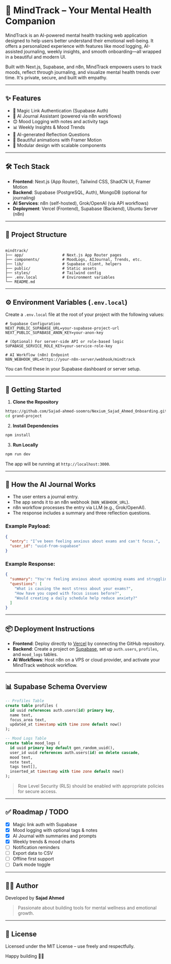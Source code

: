 

# 🧠 MindTrack – Your Mental Health Companion

MindTrack is an AI-powered mental health tracking web application designed to help users better understand their emotional well-being. It offers a personalized experience with features like mood logging, AI-assisted journaling, weekly insights, and smooth onboarding—all wrapped in a beautiful and modern UI.

Built with Next.js, Supabase, and n8n, MindTrack empowers users to track moods, reflect through journaling, and visualize mental health trends over time. It's private, secure, and built with empathy.

---

## ✨ Features

- 🔐 Magic Link Authentication (Supabase Auth)
- 📝 AI Journal Assistant (powered via n8n workflows)
- 😊 Mood Logging with notes and activity tags
- 📊 Weekly Insights & Mood Trends
- 💬 AI-generated Reflection Questions
- 🎨 Beautiful animations with Framer Motion
- 🧩 Modular design with scalable components

---

## 🛠️ Tech Stack

- **Frontend**: Next.js (App Router), Tailwind CSS, ShadCN UI, Framer Motion
- **Backend**: Supabase (PostgreSQL, Auth), MongoDB (optional for journaling)
- **AI Services**: n8n (self-hosted), Grok/OpenAI (via API workflows)
- **Deployment**: Vercel (Frontend), Supabase (Backend), Ubuntu Server (n8n)

---

## 📁 Project Structure

```

mindtrack/
├── app/                 # Next.js App Router pages
├── components/          # MoodLogs, AIJournal, Trends, etc.
├── lib/                 # Supabase client, helpers
├── public/              # Static assets
├── styles/              # Tailwind config
├── .env.local           # Environment variables
└── README.md

````

---

## ⚙️ Environment Variables (`.env.local`)

Create a `.env.local` file at the root of your project with the following values:

```env
# Supabase Configuration
NEXT_PUBLIC_SUPABASE_URL=your-supabase-project-url
NEXT_PUBLIC_SUPABASE_ANON_KEY=your-anon-key

# (Optional) For server-side API or role-based logic
SUPABASE_SERVICE_ROLE_KEY=your-service-role-key

# AI Workflow (n8n) Endpoint
N8N_WEBHOOK_URL=https://your-n8n-server/webhook/mindtrack
````

You can find these in your Supabase dashboard or server setup.

---

## 🚀 Getting Started

1. **Clone the Repository**

```bash
https://github.com/Sajad-ahmed-soomro/Nexium_Sajad_Ahmed_Onboarding.git
cd grand-project
```

2. **Install Dependencies**

```bash
npm install
```

3. **Run Locally**

```bash
npm run dev
```

The app will be running at `http://localhost:3000`.

---

## 🧠 How the AI Journal Works

* The user enters a journal entry.
* The app sends it to an n8n webhook (`N8N_WEBHOOK_URL`).
* n8n workflow processes the entry via LLM (e.g., Grok/OpenAI).
* The response includes a summary and three reflection questions.

### Example Payload:

```json
{
  "entry": "I’ve been feeling anxious about exams and can't focus.",
  "user_id": "uuid-from-supabase"
}
```

### Example Response:

```json
{
  "summary": "You're feeling anxious about upcoming exams and struggling to focus.",
  "questions": [
    "What is causing the most stress about your exams?",
    "How have you coped with focus issues before?",
    "Would creating a daily schedule help reduce anxiety?"
  ]
}
```

---

## 📦 Deployment Instructions

* **Frontend**: Deploy directly to [Vercel](https://vercel.com/) by connecting the GitHub repository.
* **Backend**: Create a project on [Supabase](https://supabase.com/), set up `auth.users`, `profiles`, and `mood_logs` tables.
* **AI Workflows**: Host n8n on a VPS or cloud provider, and activate your MindTrack webhook workflow.

---

## 📊 Supabase Schema Overview

```sql
-- Profiles Table
create table profiles (
  id uuid references auth.users(id) primary key,
  name text,
  focus_area text,
  updated_at timestamp with time zone default now()
);

-- Mood Logs Table
create table mood_logs (
  id uuid primary key default gen_random_uuid(),
  user_id uuid references auth.users(id) on delete cascade,
  mood text,
  note text,
  tags text[],
  inserted_at timestamp with time zone default now()
);
```

> Row Level Security (RLS) should be enabled with appropriate policies for secure access.

---

## ✅ Roadmap / TODO

* [x] Magic link auth with Supabase
* [x] Mood logging with optional tags & notes
* [x] AI Journal with summaries and prompts
* [x] Weekly trends & mood charts
* [ ] Notification reminders
* [ ] Export data to CSV
* [ ] Offline first support
* [ ] Dark mode toggle

---

## 👨‍💻 Author

Developed by **Sajad Ahmed**

> Passionate about building tools for mental wellness and emotional growth.

---

## 🧾 License

Licensed under the MIT License – use freely and respectfully.

Happy building 🧠✨

